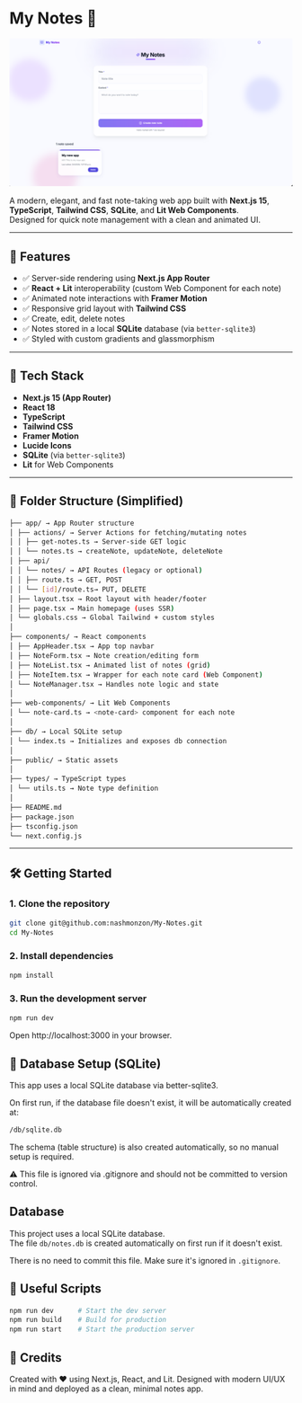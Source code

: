 # My Notes 📝

![My Notes App Preview](./My-NotesImg.png)

A modern, elegant, and fast note-taking web app built with **Next.js 15**, **TypeScript**, **Tailwind CSS**, **SQLite**, and **Lit Web Components**.  
Designed for quick note management with a clean and animated UI.

---

## 🚀 Features

- ✅ Server-side rendering using **Next.js App Router**
- ✅ **React + Lit** interoperability (custom Web Component for each note)
- ✅ Animated note interactions with **Framer Motion**
- ✅ Responsive grid layout with **Tailwind CSS**
- ✅ Create, edit, delete notes
- ✅ Notes stored in a local **SQLite** database (via `better-sqlite3`)
- ✅ Styled with custom gradients and glassmorphism

---

## 🧱 Tech Stack

- **Next.js 15 (App Router)**
- **React 18**
- **TypeScript**
- **Tailwind CSS**
- **Framer Motion**
- **Lucide Icons**
- **SQLite** (via `better-sqlite3`)
- **Lit** for Web Components

---

## 📁 Folder Structure (Simplified)

```bash
├── app/ → App Router structure
│ ├── actions/ → Server Actions for fetching/mutating notes
│ │ ├── get-notes.ts → Server-side GET logic
│ │ └── notes.ts → createNote, updateNote, deleteNote
│ ├── api/
│ │ └── notes/ → API Routes (legacy or optional)
│ │ ├── route.ts → GET, POST
│ │ └── [id]/route.ts→ PUT, DELETE
│ ├── layout.tsx → Root layout with header/footer
│ ├── page.tsx → Main homepage (uses SSR)
│ └── globals.css → Global Tailwind + custom styles
│
├── components/ → React components
│ ├── AppHeader.tsx → App top navbar
│ ├── NoteForm.tsx → Note creation/editing form
│ ├── NoteList.tsx → Animated list of notes (grid)
│ ├── NoteItem.tsx → Wrapper for each note card (Web Component)
│ └── NoteManager.tsx → Handles note logic and state
│
├── web-components/ → Lit Web Components
│ └── note-card.ts → <note-card> component for each note
│
├── db/ → Local SQLite setup
│ └── index.ts → Initializes and exposes db connection
│
├── public/ → Static assets
│
├── types/ → TypeScript types
│ └── utils.ts → Note type definition
│
├── README.md
├── package.json
├── tsconfig.json
└── next.config.js
```

---

## 🛠️ Getting Started

### 1. Clone the repository

```bash
git clone git@github.com:nashmonzon/My-Notes.git
cd My-Notes
```

### 2. Install dependencies

```bash
npm install
```

### 3. Run the development server

```bash
npm run dev
```

Open http://localhost:3000 in your browser.

## 💾 Database Setup (SQLite)

This app uses a local SQLite database via better-sqlite3.

On first run, if the database file doesn't exist, it will be automatically created at:

```bash
/db/sqlite.db
```

The schema (table structure) is also created automatically, so no manual setup is required.

⚠️ This file is ignored via .gitignore and should not be committed to version control.

## Database

This project uses a local SQLite database.  
The file `db/notes.db` is created automatically on first run if it doesn't exist.

There is no need to commit this file. Make sure it's ignored in `.gitignore`.

## 🧪 Useful Scripts

```bash
npm run dev      # Start the dev server
npm run build    # Build for production
npm run start    # Start the production server
```

## 🙌 Credits

Created with ❤️ using Next.js, React, and Lit.
Designed with modern UI/UX in mind and deployed as a clean, minimal notes app.
